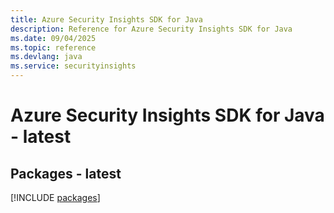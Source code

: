 ```yaml
---
title: Azure Security Insights SDK for Java
description: Reference for Azure Security Insights SDK for Java
ms.date: 09/04/2025
ms.topic: reference
ms.devlang: java
ms.service: securityinsights
---
```

# Azure Security Insights SDK for Java - latest
## Packages - latest
[!INCLUDE [packages](security-insights-index.md)]